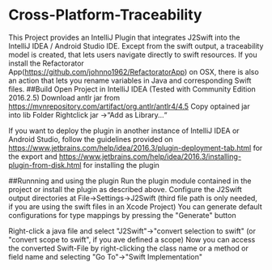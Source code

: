 # Cross-Platform-Traceability
This Project provides an IntelliJ Plugin that integrates J2Swift into the IntelliJ IDEA / Android Studio IDE.
Except from the swift output, a traceability model is created, that lets users navigate directly to swift resources.
If you install the Refactorator App(https://github.com/johnno1962/RefactoratorApp) on OSX, there is also an action that lets you rename variables in Java and corresponding Swift files.
##Build
Open Project in IntelliJ IDEA (Tested with Community Edition 2016.2.5)
Download antlr jar from https://mvnrepository.com/artifact/org.antlr/antlr4/4.5
Copy optained jar into lib Folder
Rightclick jar ->“Add as Library…“

If you want to deploy the plugin in another instance of IntelliJ IDEA or Android Studio, follow the guidelines provided on https://www.jetbrains.com/help/idea/2016.3/plugin-deployment-tab.html for the export and 
https://www.jetbrains.com/help/idea/2016.3/installing-plugin-from-disk.html for installing the plugin

##Runnning and using the plugin
Run the plugin module contained in the project or install the plugin as described above.
Configure the J2Swift output directories at File->Settings->J2Swift (third file path is only needed, if you are using the swift files in an Xcode Project)
You can generate default configurations for type mappings by pressing the "Generate" button

Right-click a java file and select "J2Swift"->"convert selection to swift" (or "convert scope to swift", if you ave defined a scope)
Now you can access the converted Swift-File by right-clicking the class name or a method or field name and selecting "Go To"->"Swift Implementation"
